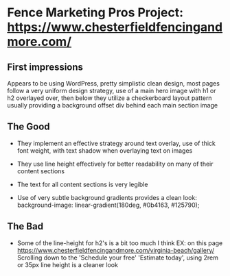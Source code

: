 # Fence Marketing Pros Project: https://www.chesterfieldfencingandmore.com/

## First impressions

Appears to be using WordPress, pretty simplistic clean design, most pages follow a very uniform design strategy, use of a main hero image with h1 or h2 overlayed over, then below they utilize a checkerboard layout pattern usually providing a background offset div behind each main section image

## The Good 

- They implement an effective strategy around text overlay, use of thick font weight, with text shadow when overlaying text on images 

- They use line height effectively for better readability on many of their content sections 

- The text for all content sections is very legible

- Use of very subtle background gradients provides a clean look: background-image: linear-gradient(180deg, #0b4163, #125790);

## The Bad

- Some of the line-height for h2's is a bit too much I think EX: on this page https://www.chesterfieldfencingandmore.com/virginia-beach/gallery/ 
Scrolling down to the 'Schedule your free' 'Estimate today', using 2rem or 35px line height is a cleaner look